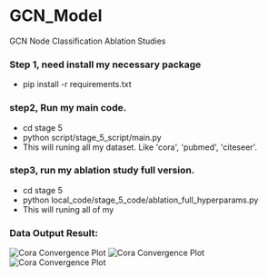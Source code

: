 # GCN_Model
GCN Node Classification Ablation Studies

### Step 1, need install my necessary package
- pip install -r requirements.txt
### step2, Run my main code. 
- cd stage 5
- python script/stage_5_script/main.py
- This will runing all my dataset. Like 'cora', 'pubmed', 'citeseer'.
### step3, run my ablation study full version.
- cd stage 5
- python local_code/stage_5_code/ablation_full_hyperparams.py
- This will runing all of my

### Data Output Result:
![Cora Convergence Plot](result/stage_5_result/cora_convergence.png)
![Cora Convergence Plot](result/stage_5_result/cora_convergence.png)
![Cora Convergence Plot](result/stage_5_result/cora_convergence.png)
